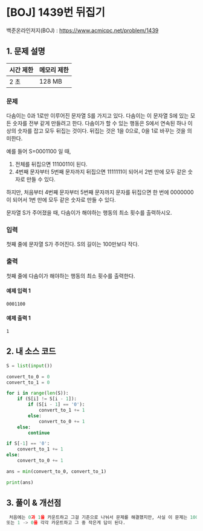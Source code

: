 # [BOJ] 1439번 뒤집기

백준온라인저지(BOJ) :  https://www.acmicpc.net/problem/1439



## 1. 문제 설명

| 시간 제한 | 메모리 제한 | 
| :-------- | :---------- |
| 2 초      | 128 MB      | 

### 문제

다솜이는 0과 1로만 이루어진 문자열 S를 가지고 있다. 다솜이는 이 문자열 S에 있는 모든 숫자를 전부 같게 만들려고 한다. 다솜이가 할 수 있는 행동은 S에서 연속된 하나 이상의 숫자를 잡고 모두 뒤집는 것이다. 뒤집는 것은 1을 0으로, 0을 1로 바꾸는 것을 의미한다.

예를 들어 S=0001100 일 때,
1. 전체를 뒤집으면 1110011이 된다.
2. 4번째 문자부터 5번째 문자까지 뒤집으면 1111111이 되어서 2번 만에 모두 같은 숫자로 만들 수 있다.

하지만, 처음부터 4번째 문자부터 5번째 문자까지 문자를 뒤집으면 한 번에 0000000이 되어서 1번 만에 모두 같은 숫자로 만들 수 있다.

문자열 S가 주어졌을 때, 다솜이가 해야하는 행동의 최소 횟수를 출력하시오.

### 입력

첫째 줄에 문자열 S가 주어진다. S의 길이는 100만보다 작다.

### 출력

첫째 줄에 다솜이가 해야하는 행동의 최소 횟수를 출력한다.


#### 예제 입력 1

```
0001100
```

#### 예제 출력 1

```
1
```


## 2. 내 소스 코드

```python
S = list(input())

convert_to_0 = 0
convert_to_1 = 0

for i in range(len(S)):
    if (S[i] != S[i - 1]):
        if (S[i - 1] == '0'):
            convert_to_1 += 1
        else:
            convert_to_0 += 1
    else:
        continue

if S[-1] == '0':
    convert_to_1 += 1
else:
    convert_to_0 += 1

ans = min(convert_to_0, convert_to_1)

print(ans)
```



## 3. 풀이 & 개선점

```python
 처음에는 0과 1을 카운트하고 그걸 기준으로 나눠서 문제를 해결했지만, 사실 이 문제는 1001100 => 1010으로 봐도 무방하다. 여기에서 0 -> 1
또는 1 -> 0을 각각 카운트하고 그 중 작은게 답이 된다.
```